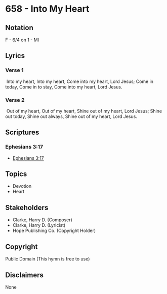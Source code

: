 # 658 - Into My Heart

## Notation

F - 6/4 on 1 - MI

## Lyrics

### Verse 1

 Into my heart, Into my heart, Come into my heart, Lord Jesus; Come in today, Come in to stay, Come into my heart, Lord Jesus.

### Verse 2

 Out of my heart, Out of my heart, Shine out of my heart, Lord Jesus; Shine out today, Shine out always, Shine out of my heart, Lord Jesus.


## Scriptures

### Ephesians 3:17

- [Ephesians 3:17](https://www.biblegateway.com/passage/?search=Ephesians%203%3A17)


## Topics

- Devotion
- Heart

## Stakeholders

- Clarke, Harry D. (Composer)
- Clarke, Harry D. (Lyricist)
- Hope Publishing Co. (Copyright Holder)

## Copyright

Public Domain
(This hymn is free to use)

## Disclaimers

None

